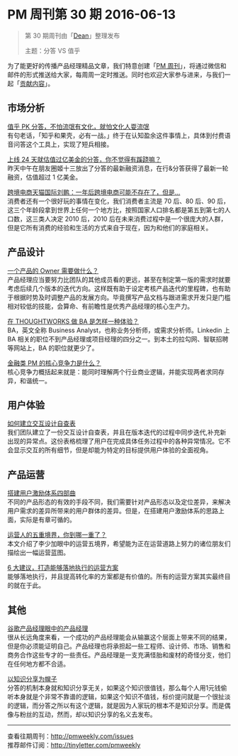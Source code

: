 # PM 周刊第 30 期 2016-06-13

> 第 30 期周刊由「[Dean](http://pmweekly.com/contributors#dean)」整理发布 
> 
> 主题：分答 VS 值乎

为了能更好的传播产品经理精品文章，我们特意创建「[PM 周刊](http://pmweekly.com/)」，将通过微信和邮件的形式推送给大家，每周周一定时推送。同时也欢迎大家参与进来，与我们一起「[贡献内容](https://github.com/vincent4j/pmweekly.com/issues/new)」。

## 市场分析

[值乎 PK 分答，不怕流氓有文化，就怕文化人耍流氓](http://mp.weixin.qq.com/s?__biz=MjM5MzYwNTI2MQ==&mid=2649443598&idx=1&sn=9110689a53f6deed6f148ec2d9033a59&scene=23&srcid=0607GkSeB6J67S8T1YAhzK9e#rd)      
有句老话，「知乎和果壳，必有一战。」终于在认知盈余这件事情上，具体到付费语音问答这个工具上，实现了短兵相接。

[上线 24 天就估值过亿美金的分答，你不觉得有蹊跷嘛？](http://mp.weixin.qq.com/s?__biz=MzA4ODYxMzQ1NA==&mid=2668439905&idx=1&sn=bd7415293855ce18af3eecc9aa4ffc64&scene=23&srcid=0610zWindp8sCVX1wv2y9oJb#rd)   
昨天中午在朋友圈姬十三放出了分答的最新融资消息，在行&分答获得了最新一轮融资，估值超过 1 亿美金。

[跨境电商天猫国际刘鹏：一年后跨境电商可能不存在了，但是…](http://www.baijingapp.com/article/6487)    
消费者还有一个很好玩的事情在变化，我们消费者主流是 70 后、80 后、90 后，这三个年龄段拿到世界上任何一个地方比，按照国家人口排名都是第五到第七的人口数，这三类人决定 2010 后，2010 后在未来消费过程中是一个很庞大的人群，但是它所有消费的经验和生活的方式来自于现在，因为和他们的家庭相关。

## 产品设计

[一个产品的 Owner 需要做什么？](http://mp.weixin.qq.com/s?__biz=MjM5OTEwNjI2MA==&mid=2651731467&idx=1&sn=94ebc1a25452aa24ad90667ec2c14742&scene=23&srcid=0607qoPJw8ZO3rSUqUKyWqe8#rd)    
产品经理应当要努力比团队的其他成员看的更远，甚至在制定第一版的需求时就要考虑后续几个版本的迭代方向。这样既有助于设定考核产品迭代的里程碑，也有助于根据时势及时调整产品的发展方向。毕竟撰写产品文档与跟进需求开发只是门槛相对较低的技能，会算命、有前瞻性是优秀产品经理的核心生产力。

[在 THOUGHTWORKS 做 BA 是怎样一种体验？](http://insights.thoughtworkers.org/business-analyst-in-thoughtworks/)  
BA，英文全称 Business Analyst，也称业务分析师，或需求分析师。Linkedin 上 BA 相关的职位不到产品经理或项目经理的四分之一。到本土的拉勾网、智联招聘等网站上，BA 的职位就更少了。  

[金融类 PM 的核心竞争力是什么？](http://www.pmcaff.com/discuss/index/227899235388480)   
核心竞争力概括起来就是：能同时理解两个行业商业逻辑，并能实现两者求同存异，和谐统一。   

## 用户体验

[如何建立交互设计自查表](http://mp.weixin.qq.com/s?__biz=MjM5MTg2NDA3MQ==&mid=2651875430&idx=1&sn=cfbf8debf5d27e559121e3a7082088aa&scene=23&srcid=0612hVyPBcJtUxAhvEIKzrEX#rd)  
我们团队建立了一份交互设计自查表，并且在版本迭代的过程中同步迭代,补充新出现的异常点。这份表格梳理了用户在完成具体任务过程中的各种异常情况。它不会显示交互的所有细节，但是却能为特定的目标提供用户体验的全面视角。

## 产品运营

[搭建用户激励体系四部曲](http://mp.weixin.qq.com/s?__biz=MjM5NjAyMDE5Mg==&mid=2649812438&idx=1&sn=5e0e5a1c49698470df1b06bcd7d3e3f0&scene=23&srcid=0607WEFsI7EmEBS5SFQCfD8Y#rd)  
不同的产品形态的有效的手段不同，我们需要针对产品形态以及定位差异，来解决用户需求的差异所带来的用户群体的差异。但是，在搭建用户激励体系的思路上面，实际是有章可循的。

[运营人的五重境界，你到哪一重了？](http://mp.weixin.qq.com/s?__biz=MjM5OTEwNjI2MA==&mid=2651731477&idx=1&sn=e2895ccb5766a31c22a31435d6fcc843&scene=23&srcid=0609CPnungPnAJldbWms1iN8#rd)  
本文介绍了李少加眼中的运营五境界，希望能为正在运营道路上努力的诸位朋友们描绘出一幅运营蓝图。

[6 大建议，打造能够落地执行的运营方案](http://mp.weixin.qq.com/s?__biz=MjM5OTEwNjI2MA==&mid=2651731493&idx=1&sn=b933e77937668f9b1022a1b854d887d0&scene=23&srcid=0611LgcnLuNJuDEyq3fhkbmo#rd)  
能够落地执行，并且提高转化率的方案都是有价值的。所有的运营方案其实最终目的就在于此。

## 其他

[谷歌产品经理眼中的产品经理](http://www.yixieshi.com/13067.html)  
很从长远角度来看，一个成功的产品经理能会从输赢这个层面上带来不同的结果，但是你必须能证明自己。产品经理也将承担起一些工程师、设计师、市场、销售和商务合作这些专才的一些责任。产品经理是一支充满怪胎和废材的奇怪分支，他们在任何地方都不合适。

[以知识分享为幌子](http://mp.weixin.qq.com/s?__biz=MzI0MjA1Mjg2Ng==&mid=2649866840&idx=1&sn=f52d405d815da4de7142e9788f5eab99&scene=23&srcid=0607YVpG2WTmGiDI12j2X4kC#rd)  
分答的机制本身就和知识分享无关，如果这个知识很值钱，那么每个人用1元钱偷听本身就是个非常不靠谱的逻辑，如果这个知识不值钱，标价提问就是一个很扯淡的逻辑，而分答之所以有这个逻辑，就是因为人家玩的根本不是知识分享。而是偶像与粉丝的互动，然而，却以知识分享的名义去发布。

---
查看往期周刊：<http://pmweekly.com/issues>     
推荐邮件订阅：<http://tinyletter.com/pmweekly>